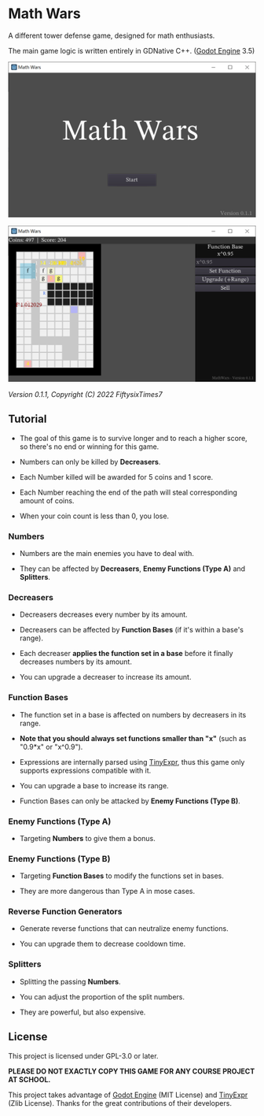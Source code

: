 # Math Wars

A different tower defense game, designed for math enthusiasts.

The main game logic is written entirely in GDNative C++. ([Godot Engine](https://godotengine.org/) 3.5)

![Start Screen](screenshots/StartScreen.png)

![Gaming](screenshots/Gaming.png)

*Version 0.1.1, Copyright (C) 2022  FiftysixTimes7*

## Tutorial

- The goal of this game is to survive longer and to reach a higher score, so there's no end or winning for this game.

- Numbers can only be killed by **Decreasers**.

- Each Number killed will be awarded for 5 coins and 1 score.

- Each Number reaching the end of the path will steal corresponding amount of coins.

- When your coin count is less than 0, you lose.

### Numbers

- Numbers are the main enemies you have to deal with.

- They can be affected by **Decreasers**, **Enemy Functions (Type A)** and **Splitters**.

### Decreasers

- Decreasers decreases every number by its amount.

- Decreasers can be affected by **Function Bases** (if it's within a base's range).

- Each decreaser **applies the function set in a base** before it finally decreases numbers by its amount.

- You can upgrade a decreaser to increase its amount.

### Function Bases

- The function set in a base is affected on numbers by decreasers in its range.

- **Note that you should always set functions smaller than "x"** (such as "0.9*x" or "x^0.9").

- Expressions are internally parsed using [TinyExpr](https://github.com/codeplea/tinyexpr), thus this game only supports expressions compatible with it.

- You can upgrade a base to increase its range.

- Function Bases can only be attacked by **Enemy Functions (Type B)**.

### Enemy Functions (Type A)

- Targeting **Numbers** to give them a bonus.

### Enemy Functions (Type B)

- Targeting **Function Bases** to modify the functions set in bases.

- They are more dangerous than Type A in mose cases.

### Reverse Function Generators

- Generate reverse functions that can neutralize enemy functions.

- You can upgrade them to decrease cooldown time.

### Splitters

- Splitting the passing **Numbers**.

- You can adjust the proportion of the split numbers.

- They are powerful, but also expensive.

## License

This project is licensed under GPL-3.0 or later.

**PLEASE DO NOT EXACTLY COPY THIS GAME FOR ANY COURSE PROJECT AT SCHOOL.**

This project takes advantage of [Godot Engine](https://github.com/godotengine/godot) (MIT License) and [TinyExpr](https://github.com/codeplea/tinyexpr) (Zlib License). Thanks for the great contributions of their developers.